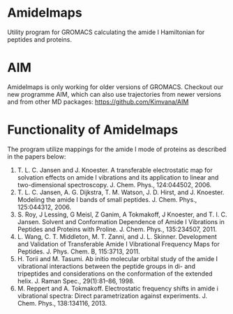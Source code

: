 # AmideImaps
Utility program for GROMACS calculating the amide I Hamiltonian for peptides and proteins.
# AIM
AmideImaps is only working for older versions of GROMACS. Checkout our new programme AIM, which can also use trajectories from newer versions and from other MD packages: https://github.com/Kimvana/AIM
# Functionality of AmideImaps
The program utilize mappings for the amide I mode of proteins as described in the papers below: 
1. T. L. C. Jansen and J. Knoester. A transferable electrostatic map for solvation effects on amide I vibrations and its application to linear and two-dimensional spectroscopy. J. Chem. Phys., 124:044502, 2006.
2. T. L. C. Jansen, A. G. Dijkstra, T. M. Watson, J. D. Hirst, and J. Knoester. Modeling the amide I bands of small peptides. J. Chem. Phys., 125:044312, 2006.
3. S. Roy, J Lessing, G Meisl, Z Ganim, A Tokmakoff, J Knoester, and T. l. C. Jansen. Solvent and Conformation Dependence of Amide I Vibrations in Peptides and Proteins with Proline. J. Chem. Phys., 135:234507, 2011.
4. L. Wang, C. T. Middleton, M. T. Zanni, and J. L. Skinner. Development and Validation of Transferable Amide I Vibrational Frequency Maps for Peptides. J. Phys. Chem. B, 115:3713, 2011.
5. H. Torii and M. Tasumi. Ab initio molecular orbital study of the amide I vibrational interactions between the peptide groups in di- and tripeptides and considerations on the conformation of the extended helix. J. Raman Spec., 29(1):81–86, 1998.
6. M. Reppert and A. Tokmakoff. Electrostatic frequency shifts in amide i vibrational spectra: Direct parametrization against experiments. J. Chem. Phys., 138:134116, 2013.
